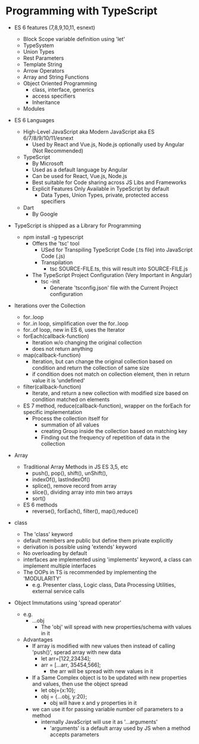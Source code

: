 # Programming with TypeScript
- ES 6 features (7,8,9,10,11, esnext)
    - Block Scope variable definition using 'let' 
    - TypeSystem
    - Union Types
    - Rest Parameters
    - Template String
    - Arrow Operators
    - Array and String Functions
    - Object Oriented Programming   
        - class, interface, generics
        - access specifiers
        - Inheritance
    - Modules
- ES 6 Languages
    - High-Level JavaScript aka Modern JavaScript aka ES 6/7/8/9/10/11/esnext
        - Used by React and Vue.js, Node.js optionally used by Angular (Not Recommended)
    - TypeScript
        - By Microsoft 
        - Used as a default language by Angular
        - Can be used for React, Vue.js, Node.js   
        - Best suitable for Code sharing across JS Libs and Frameworks
        - Explicit Features Only Available in TypeScript by default
            - Data Types, Union Types, private, protected access specifiers
    - Dart
        - By Google
- TypeScript is shipped as a Library for Programming
    - npm install -g typescript
        - Offers the 'tsc' tool
            - USed for Transpiling TypeScript Code (.ts file) into JavaScript Code (.js)
            - Transpilation
                -  tsc SOURCE-FILE.ts, this will result into SOURCE-FILE.js
        - The TypeScript Project Configuration (Very Important in Angular)
            - tsc -init
                - Generate 'tsconfig.json' file with the Current Project configuration      

- Iterations over the Collection
    - for..loop
    - for..in loop, simplification over the for..loop
    - for..of loop, new in ES 6, uses the Iterator  
    - forEach(callback-function)
        - Iteration w/o changing the original collection 
        - does not return anything 
    - map(callback-function)
        - Iteration, but can change the original collection based on condition and return the collection of same size
        - if condition does not match on collection element, then in return value it is 'undefined'  
    - filter(callback-function)
        - Iterate, and return a new collection with modified size based on condition matched on elements  
    - ES 7 method,  reduce(callback-function), wrapper on the forEach for specific implementation 
        - Process the collection itself for
            - summation of all values
            - creating Group inside the collection based on matching key
            - Finding out the frequency of repetition of data in the collection  
- Array
    - Traditional Array Methods in JS ES 3,5, etc
        - push(), pop(), shift(), unShift(),
        - indexOf(), lastIndexOf()
        - splice(), remove record from array
        - slice(), dividing array into min two arrays
        - sort()
    - ES 6 methods
        - reverse(), forEach(), filter(), map(),reduce()   

- class
    - The 'class' keyword
    - default members are public but define them private explicitly
    - derivation is possible using  'extends' keyword
    - No overloading by default
    - interfaces are implemented using 'implements' keyword, a class can implement multiple interfaces        
    - The OOPs in TS is recommended by implementing the 'MODULARITY'
        - e.g. Presenter class, Logic class, Data Processing Utilities, external service calls 
- Object Immutations using 'spread operator'
    - e.g.
        - ...obj
            - The 'obj' will spread with new properties/schema with values in it
    - Advantages
        - If array is modified with new values then instead of calling 'push()', sperad array with new data
            - let arr=[122,23434];
            - arr = [...arr, 35454,566]; 
                - the arr will be spread with new values in it
        - If a Same Complex object is to be updated with new properties and values, then use the object spread
            - let obj={x:10};
            - obj = {...obj, y:20};
                - obj will have x and y properties in it  
        - we can use it for passing variable number oif parameters to a method
            - internally JavaScript will use it as '...arguments'
                - 'arguments' is a default array used by JS when a method accepts parameters           